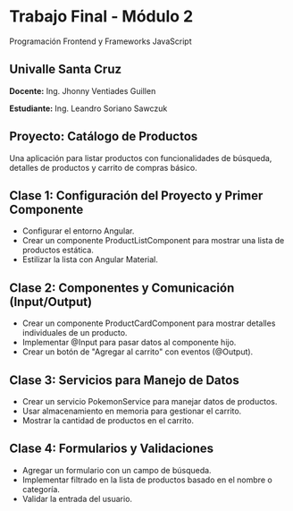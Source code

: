 # Trabajo Final - Módulo 2
Programación Frontend y Frameworks JavaScript

## Univalle Santa Cruz

**Docente:** Ing. Jhonny Ventiades Guillen

**Estudiante:** Ing. Leandro Soriano Sawczuk

## Proyecto: Catálogo de Productos
Una aplicación para listar productos con funcionalidades de búsqueda, detalles de productos y carrito de compras básico.

## Clase 1: Configuración del Proyecto y Primer Componente
- Configurar el entorno Angular.
- Crear un componente ProductListComponent para mostrar una lista de productos estática.
- Estilizar la lista con Angular Material.

## Clase 2: Componentes y Comunicación (Input/Output)
- Crear un componente ProductCardComponent para mostrar detalles individuales de un producto.
- Implementar @Input para pasar datos al componente hijo.
- Crear un botón de "Agregar al carrito" con eventos (@Output).

## Clase 3: Servicios para Manejo de Datos
- Crear un servicio PokemonService para manejar datos de productos.
- Usar almacenamiento en memoria para gestionar el carrito.
- Mostrar la cantidad de productos en el carrito.

## Clase 4: Formularios y Validaciones
- Agregar un formulario con un campo de búsqueda.
- Implementar filtrado en la lista de productos basado en el nombre o categoría.
- Validar la entrada del usuario.